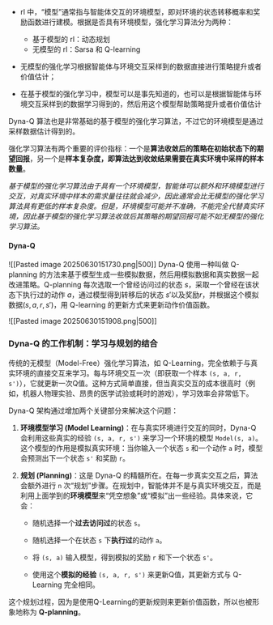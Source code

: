 - rl 中，“模型”通常指与智能体交互的环境模型，即对环境的状态转移概率和奖励函数进行建模。根据是否具有环境模型，强化学习算法分为两种：
	- 基于模型的 rl：动态规划
	- 无模型的 rl：Sarsa 和 Q-learning

- 无模型的强化学习根据智能体与环境交互采样到的数据直接进行策略提升或者价值估计；
- 在基于模型的强化学习中，模型可以是事先知道的，也可以是根据智能体与环境交互采样到的数据学习得到的，然后用这个模型帮助策略提升或者价值估计

Dyna-Q 算法也是非常基础的基于模型的强化学习算法，不过它的环境模型是通过采样数据估计得到的。

强化学习算法有两个重要的评价指标：一个是**算法收敛后的策略在初始状态下的期望回报**，另一个是**样本复杂度，即算法达到收敛结果需要在真实环境中采样的样本数量**。

*基于模型的强化学习算法由于具有一个环境模型，智能体可以额外和环境模型进行交互，对真实环境中样本的需求量往往就会减少，因此通常会比无模型的强化学习算法具有更低的样本复杂度。但是，环境模型可能并不准确，不能完全代替真实环境，因此基于模型的强化学习算法收敛后其策略的期望回报可能不如无模型的强化学习算法。*

#### Dyna-Q
![[Pasted image 20250630151730.png|500]]
Dyna-Q 使用一种叫做 Q-planning 的方法来基于模型生成一些模拟数据，然后用模拟数据和真实数据一起改进策略。Q-planning 每次选取一个曾经访问过的状态 $s$，采取一个曾经在该状态下执行过的动作 $a$，通过模型得到转移后的状态 $s'$以及奖励$r$，并根据这个模拟数据$(s,a,r,s')$，用 Q-learning 的更新方式来更新动作价值函数。

![[Pasted image 20250630151908.png|500]]

### Dyna-Q 的工作机制：学习与规划的结合

传统的无模型（Model-Free）强化学习算法，如 Q-Learning，完全依赖于与真实环境的直接交互来学习。每与环境交互一次（即获取一个样本 `(s, a, r, s')`），它就更新一次Q值。这种方式简单直接，但当真实交互的成本很高时（例如，机器人物理实验、昂贵的医学试验或耗时的游戏），学习效率会非常低下。

Dyna-Q 架构通过增加两个关键部分来解决这个问题：

1. **环境模型学习 (Model Learning)**：在与真实环境进行交互的同时，Dyna-Q 会利用这些真实的经验 `(s, a, r, s')` 来学习一个环境的模型 `Model(s, a)`。这个模型的作用是模拟真实环境：当你输入一个状态 `s` 和一个动作 `a` 时，模型会预测出下一个状态 `s'` 和奖励 `r`。
    
2. **规划 (Planning)**：这是 Dyna-Q 的精髓所在。在每一步真实交互之后，算法会额外进行 `n` 次“规划”步骤。在规划中，智能体并不是与真实环境交互，而是利用上面学到的**环境模型**来“凭空想象”或“模拟”出一些经验。具体来说，它会：
    
    - 随机选择一个**过去访问过**的状态 `s`。
        
    - 随机选择一个在状态 `s` 下**执行过**的动作 `a`。
        
    - 将 `(s, a)` 输入模型，得到模拟的奖励 `r` 和下一个状态 `s'`。
        
    - 使用这个**模拟的经验** `(s, a, r, s')` 来更新Q值，其更新方式与 Q-Learning 完全相同。
        

这个规划过程，因为是使用Q-Learning的更新规则来更新价值函数，所以也被形象地称为 **Q-planning**。